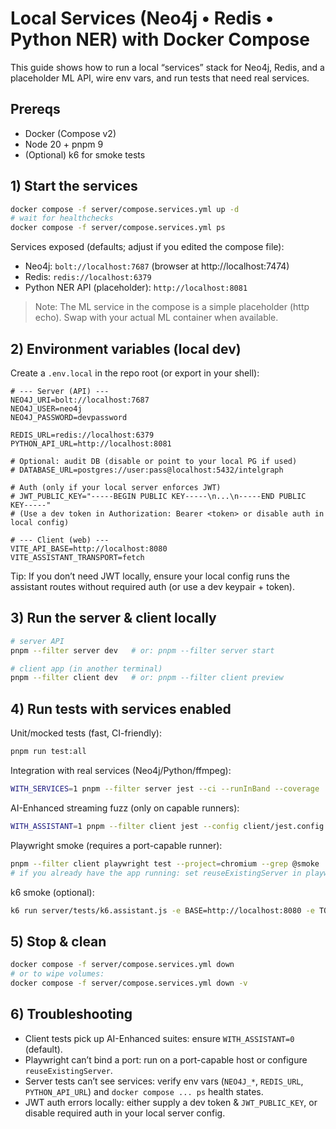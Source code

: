 # Local Services (Neo4j • Redis • Python NER) with Docker Compose

This guide shows how to run a local “services” stack for Neo4j, Redis, and a placeholder ML API, wire env vars, and run tests that need real services.

## Prereqs

- Docker (Compose v2)
- Node 20 + pnpm 9
- (Optional) k6 for smoke tests

## 1) Start the services

```bash
docker compose -f server/compose.services.yml up -d
# wait for healthchecks
docker compose -f server/compose.services.yml ps
```

Services exposed (defaults; adjust if you edited the compose file):

- Neo4j: `bolt://localhost:7687` (browser at http://localhost:7474)
- Redis: `redis://localhost:6379`
- Python NER API (placeholder): `http://localhost:8081`

> Note: The ML service in the compose is a simple placeholder (http echo). Swap with your actual ML container when available.

## 2) Environment variables (local dev)

Create a `.env.local` in the repo root (or export in your shell):

```dotenv
# --- Server (API) ---
NEO4J_URI=bolt://localhost:7687
NEO4J_USER=neo4j
NEO4J_PASSWORD=devpassword

REDIS_URL=redis://localhost:6379
PYTHON_API_URL=http://localhost:8081

# Optional: audit DB (disable or point to your local PG if used)
# DATABASE_URL=postgres://user:pass@localhost:5432/intelgraph

# Auth (only if your local server enforces JWT)
# JWT_PUBLIC_KEY="-----BEGIN PUBLIC KEY-----\n...\n-----END PUBLIC KEY-----"
# (Use a dev token in Authorization: Bearer <token> or disable auth in local config)

# --- Client (web) ---
VITE_API_BASE=http://localhost:8080
VITE_ASSISTANT_TRANSPORT=fetch
```

Tip: If you don’t need JWT locally, ensure your local config runs the assistant routes without required auth (or use a dev keypair + token).

## 3) Run the server & client locally

```bash
# server API
pnpm --filter server dev   # or: pnpm --filter server start

# client app (in another terminal)
pnpm --filter client dev   # or: pnpm --filter client preview
```

## 4) Run tests with services enabled

Unit/mocked tests (fast, CI-friendly):

```bash
pnpm run test:all
```

Integration with real services (Neo4j/Python/ffmpeg):

```bash
WITH_SERVICES=1 pnpm --filter server jest --ci --runInBand --coverage
```

AI-Enhanced streaming fuzz (only on capable runners):

```bash
WITH_ASSISTANT=1 pnpm --filter client jest --config client/jest.config.cjs --ci --runInBand
```

Playwright smoke (requires a port-capable runner):

```bash
pnpm --filter client playwright test --project=chromium --grep @smoke
# if you already have the app running: set reuseExistingServer in playwright.config
```

k6 smoke (optional):

```bash
k6 run server/tests/k6.assistant.js -e BASE=http://localhost:8080 -e TOKEN=$DEV_JWT
```

## 5) Stop & clean

```bash
docker compose -f server/compose.services.yml down
# or to wipe volumes:
docker compose -f server/compose.services.yml down -v
```

## 6) Troubleshooting

- Client tests pick up AI-Enhanced suites: ensure `WITH_ASSISTANT=0` (default).
- Playwright can’t bind a port: run on a port-capable host or configure `reuseExistingServer`.
- Server tests can’t see services: verify env vars (`NEO4J_*`, `REDIS_URL`, `PYTHON_API_URL`) and `docker compose ... ps` health states.
- JWT auth errors locally: either supply a dev token & `JWT_PUBLIC_KEY`, or disable required auth in your local server config.


